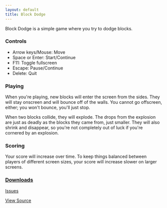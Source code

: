 ```yaml
---
layout: default
title: Block Dodge
---
```


Block Dodge is a simple game where you try to dodge blocks.

### Controls
- Arrow keys/Mouse: Move
- Space or Enter: Start/Continue
- F11: Toggle fullscreen
- Escape: Pause/Continue
- Delete: Quit

### Playing
When you're playing, new blocks will enter the screen from the sides. They will stay onscreen and will bounce off of the walls. You cannot go offscreen, either; you won't bounce, you'll just stop.

When two blocks collide, they will explode. The drops from the explosion are just as deadly as the blocks they came from, just smaller. They will also shrink and disappear, so you're not completely out of luck if you're cornered by an explosion.

### Scoring
Your score will increase over time. To keep things balanced between players of different screen sizes, your score will increase slower on larger screens.

### [Downloads](https://github.com/JBYoshi/BlockDodge/releases)

[Issues](https://github.com/JBYoshi/BlockDodge/issues)

[View Source](https://github.com/JBYoshi/BlockDodge)
